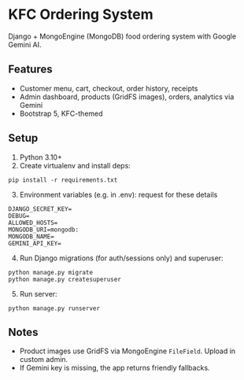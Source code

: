 # KFC Ordering System

Django + MongoEngine (MongoDB) food ordering system with Google Gemini AI.

## Features
- Customer menu, cart, checkout, order history, receipts
- Admin dashboard, products (GridFS images), orders, analytics via Gemini
- Bootstrap 5, KFC-themed

## Setup
1. Python 3.10+
2. Create virtualenv and install deps:
```
pip install -r requirements.txt
```
3. Environment variables (e.g. in .env):
request for these details
```
DJANGO_SECRET_KEY=
DEBUG=
ALLOWED_HOSTS=
MONGODB_URI=mongodb:
MONGODB_NAME=
GEMINI_API_KEY=
```
4. Run Django migrations (for auth/sessions only) and superuser:
```
python manage.py migrate
python manage.py createsuperuser
```
5. Run server:
```
python manage.py runserver
```

## Notes
- Product images use GridFS via MongoEngine `FileField`. Upload in custom admin.
- If Gemini key is missing, the app returns friendly fallbacks.
